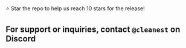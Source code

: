 
⭐ Star the repo to help us reach 10 stars for the release!

## For support or inquiries, contact `@cleanest` on Discord
